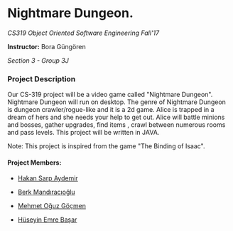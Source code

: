 


# Nightmare Dungeon.

*CS319 Object Oriented Software Engineering Fall'17*

**Instructor:** Bora Güngören

*Section 3 - Group 3J*

### Project Description

Our CS-319 project will be a video game called "Nightmare Dungeon". 
Nightmare Dungeon will run on desktop. The genre of Nightmare Dungeon is dungeon crawler/rogue-like and it is a 2d game. 
Alice is trapped in a dream of hers and she needs your help to get out. Alice will battle minions and bosses, gather upgrades, find items , crawl between numerous rooms and pass levels. This project will be written in JAVA.

Note: This project is inspired from the game "The Binding of Isaac".
#### Project Members:


* [Hakan Sarp Aydemir](https://github.com/hsarpaydemir)

* [Berk Mandıracıoğlu](https://github.com/BerkMandiracioglu)

* [Mehmet Oğuz Göçmen](https://github.com/Gocmeen)

* [Hüseyin Emre Başar](https://github.com/eemrebasar)

